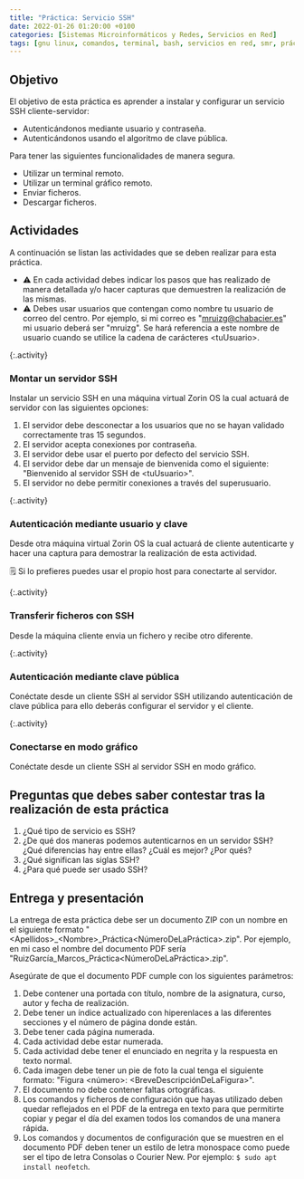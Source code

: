 ```yaml
---
title: "Práctica: Servicio SSH"
date: 2022-01-26 01:20:00 +0100
categories: [Sistemas Microinformáticos y Redes, Servicios en Red]
tags: [gnu linux, comandos, terminal, bash, servicios en red, smr, práctica, ssh]
---
```


## Objetivo

El objetivo de esta práctica es aprender a instalar y configurar un servicio SSH cliente-servidor:

- Autenticándonos mediante usuario y contraseña.
- Autenticándonos usando el algoritmo de clave pública.

Para tener las siguientes funcionalidades de manera segura.

- Utilizar un terminal remoto.
- Utilizar un terminal gráfico remoto.
- Enviar ficheros.
- Descargar ficheros.

## Actividades

A continuación se listan las actividades que se deben realizar para esta práctica. 

- ⚠ En cada actividad debes indicar los pasos que has realizado de manera detallada y/o hacer capturas que demuestren la realización de las mismas.
- ⚠ Debes usar usuarios que contengan como nombre tu usuario de correo del centro. Por ejemplo, si mi correo es "mruizg@chabacier.es" mi usuario deberá ser "mruizg". Se hará referencia a este nombre de usuario cuando se utilice la cadena de carácteres \<tuUsuario\>.

{:.activity}
### Montar un servidor SSH

Instalar un servicio SSH en una máquina virtual Zorin OS la cual actuará de servidor con las siguientes opciones:

1. El servidor debe desconectar a los usuarios que no se hayan validado correctamente tras 15 segundos.
1. El servidor acepta conexiones por contraseña.
1. El servidor debe usar el puerto por defecto del servicio SSH.
1. El servidor debe dar un mensaje de bienvenida como el siguiente: "Bienvenido al servidor SSH de \<tuUsuario\>".
1. El servidor no debe permitir conexiones a través del superusuario.

{:.activity}
### Autenticación mediante usuario y clave

Desde otra máquina virtual Zorin OS la cual actuará de cliente autenticarte y hacer una captura para demostrar la realización de esta actividad.

🗒 Si lo prefieres puedes usar el propio host para conectarte al servidor.

{:.activity}
### Transferir ficheros con SSH

Desde la máquina cliente envia un fichero y recibe otro diferente. 

{:.activity}
### Autenticación mediante clave pública

Conéctate desde un cliente SSH al servidor SSH utilizando autenticación de clave pública para ello deberás configurar el servidor y el cliente.

{:.activity}
### Conectarse en modo gráfico

Conéctate desde un cliente SSH al servidor SSH en modo gráfico.

## Preguntas que debes saber contestar tras la realización de esta práctica

1. ¿Qué tipo de servicio es SSH?
1. ¿De qué dos maneras podemos autenticarnos en un servidor SSH? ¿Qué diferencias hay entre ellas? ¿Cuál es mejor? ¿Por qués?
1. ¿Qué significan las siglas SSH?
1. ¿Para qué puede ser usado SSH?

## Entrega y presentación

La entrega de esta práctica debe ser un documento ZIP con un nombre en el siguiente formato "\<Apellidos\>_\<Nombre\>_Práctica\<NúmeroDeLaPráctica\>.zip". Por ejemplo, en mi caso el nombre del documento PDF sería "RuizGarcía_Marcos_Práctica\<NúmeroDeLaPráctica\>.zip".

Asegúrate de que el documento PDF cumple con los siguientes parámetros:

1. Debe contener una portada con título, nombre de la asignatura, curso, autor y fecha de realización.
2. Debe tener un índice actualizado con hiperenlaces a las diferentes secciones y el número de página donde están.
3. Debe tener cada página numerada.
4. Cada actividad debe estar numerada. 
5. Cada actividad debe tener el enunciado en negrita y la respuesta en texto normal.
6. Cada imagen debe tener un pie de foto la cual tenga el siguiente formato: "Figura \<número\>: \<BreveDescripciónDeLaFigura\>".
7. El documento no debe contener faltas ortográficas.
8. Los comandos y ficheros de configuración que hayas utilizado deben quedar reflejados en el PDF de la entrega en texto para que permitirte copiar y pegar el día del examen todos los comandos de una manera rápida.
9. Los comandos y documentos de configuración que se muestren en el documento PDF deben tener un estilo de letra monospace como puede ser el tipo de letra Consolas o Courier New. Por ejemplo: `$ sudo apt install neofetch`.
